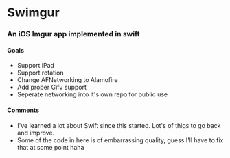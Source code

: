 Swimgur
=======

### An iOS Imgur app implemented in swift

#### Goals
* Support iPad
* Support rotation
* Change AFNetworking to Alamofire
* Add proper Gifv support
* Seperate networking into it's own repo for public use

#### Comments

* I've learned a lot about Swift since this started. Lot's of thigs to go back and improve.
* Some of the code in here is of embarrassing quality, guess I'll have to fix that at some point haha

